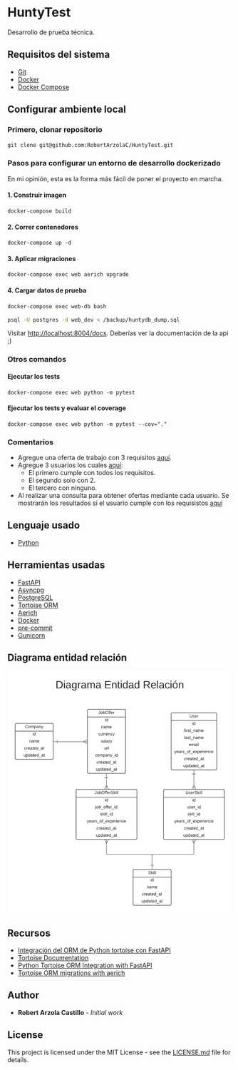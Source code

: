 # HuntyTest

Desarrollo de prueba técnica.


## Requisitos del sistema

+ [Git](https://git-scm.com/)
+ [Docker](https://www.docker.com/)
+ [Docker Compose](https://docs.docker.com/compose/)


## Configurar ambiente local
### Primero, clonar repositorio

```
git clone git@github.com:RobertArzolaC/HuntyTest.git
```


### Pasos para configurar un entorno de desarrollo dockerizado

En mi opinión, esta es la forma más fácil de poner el proyecto en marcha.


#### 1. Construir imagen

```
docker-compose build
```

#### 2. Correr contenedores

```
docker-compose up -d
```

#### 3. Aplicar migraciones

```
docker-compose exec web aerich upgrade
```

#### 4. Cargar datos de prueba

```
docker-compose exec web-db bash
```

```bash
psql -U postgres -d web_dev < /backup/huntydb_dump.sql
```

Visitar [http://localhost:8004/docs](http://localhost:8004/docs). Deberías ver la documentación de la api ;)


### Otros comandos

#### Ejecutar los tests

```
docker-compose exec web python -m pytest
```

#### Ejecutar los tests y evaluar el coverage

```
docker-compose exec web python -m pytest --cov="."
```

### Comentarios

* Agregue una oferta de trabajo con 3 requisitos [aquí](http://localhost:8004/job_offers/).
* Agregue 3 usuarios los cuales [aquí](http://localhost:8004/users/):
    - El primero cumple con todos los requisitos.
    - El segundo solo con 2.
    - El tercero con ninguno.
* Al realizar una consulta para obtener ofertas mediante cada usuario. Se mostrarán
los resultados si el usuario cumple con los requisistos [aquí](http://localhost:8004/job_offers/by_user/<user_id>)


## Lenguaje usado
+ [Python](https://www.python.org/)


## Herramientas usadas
+ [FastAPI](https://fastapi.tiangolo.com/)
+ [Asyncpg](https://github.com/MagicStack/asyncpg)
+ [PostgreSQL](http://www.postgresql.org/)
+ [Tortoise ORM](https://tortoise-orm.readthedocs.io/en/latest/)
+ [Aerich](https://github.com/tortoise/aerich)
+ [Docker](https://www.docker.com/)
+ [pre-commit](https://pre-commit.com/)
+ [Gunicorn](https://gunicorn.org/)


## Diagrama entidad relación
![Estructura de las tablas](https://github.com/RobertArzolaC/HuntyTest/blob/dev/assets/DEF.png)


## Recursos
+ [Integración del ORM de Python tortoise con FastAPI](https://coffeebytes.dev/integracion-del-orm-de-python-tortoise-con-fastapi/)
+ [Tortoise Documentation](https://tortoise.github.io/examples/fastapi.html)
+ [Python Tortoise ORM Integration with FastAPI](https://medium.com/nerd-for-tech/python-tortoise-orm-integration-with-fastapi-c3751d248ce1)
+ [Tortoise ORM migrations with aerich](https://ashfakmeethal.medium.com/tortoise-orm-migrations-with-aerich-5ebb7238bed5)


## Author

* **Robert Arzola Castillo** - *Initial work*


## License

This project is licensed under the MIT License - see the [LICENSE.md](LICENSE.md) file for details.
